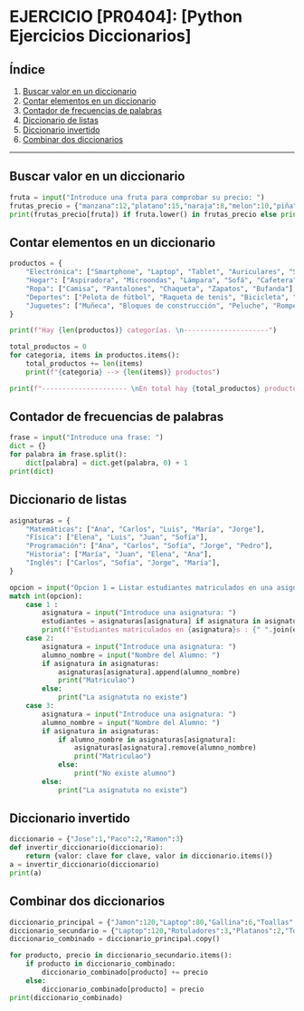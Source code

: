 # EJERCICIO [PR0404]: [Python Ejercicios Diccionarios]

## Índice
1. [Buscar valor en un diccionario](#buscar-valor-en-un-diccionario)
2. [Contar elementos en un diccionario](#contar-elementos-en-un-diccionario)
3. [Contador de frecuencias de palabras](#contador-de-frecuencias-de-palabras)
4. [Diccionario de listas](#diccionario-de-listas)
5. [Diccionario invertido](#diccionario-invertido)
6. [Combinar dos diccionarios](#combinar-dos-diccionarios)
---

## Buscar valor en un diccionario
```python
fruta = input("Introduce una fruta para comprobar su precio: ")
frutas_precio = {"manzana":12,"platano":15,"naraja":8,"melon":10,"piña":5}
print(frutas_precio[fruta]) if fruta.lower() in frutas_precio else print(f"Lo siento pero {fruta} no esta disponible")
```

## Contar elementos en un diccionario
```python
productos = {
    "Electrónica": ["Smartphone", "Laptop", "Tablet", "Auriculares", "Smartwatch"],
    "Hogar": ["Aspiradora", "Microondas", "Lámpara", "Sofá", "Cafetera"],
    "Ropa": ["Camisa", "Pantalones", "Chaqueta", "Zapatos", "Bufanda"],
    "Deportes": ["Pelota de fútbol", "Raqueta de tenis", "Bicicleta", "Pesas", "Cuerda de saltar"],
    "Juguetes": ["Muñeca", "Bloques de construcción", "Peluche", "Rompecabezas", "Coche de juguete"],
}

print(f"Hay {len(productos)} categorías. \n---------------------")

total_productos = 0
for categoria, items in productos.items():
    total_productos += len(items)
    print(f"{categoria} --> {len(items)} productos")

print(f"--------------------- \nEn total hay {total_productos} productos.")
```

## Contador de frecuencias de palabras
```python
frase = input("Introduce una frase: ")
dict = {}
for palabra in frase.split():
    dict[palabra] = dict.get(palabra, 0) + 1  
print(dict)
```

## Diccionario de listas
```python
asignaturas = {
    "Matemáticas": ["Ana", "Carlos", "Luis", "María", "Jorge"],
    "Física": ["Elena", "Luis", "Juan", "Sofía"],
    "Programación": ["Ana", "Carlos", "Sofía", "Jorge", "Pedro"],
    "Historia": ["María", "Juan", "Elena", "Ana"],
    "Inglés": ["Carlos", "Sofía", "Jorge", "María"],
}

opcion = input("Opcion 1 = Listar estudiantes matriculados en una asignatura \nOpcion 2 = Matricular un estudiante en una asignatura \nOpcion 3 = Dar de baja un estudiante de una asignatura\nOpción:" )
match int(opcion):
    case 1 : 
        asignatura = input("Introduce una asignatura: ")
        estudiantes = asignaturas[asignatura] if asignatura in asignaturas else []
        print(f"Estudiantes matriculados en {asignatura}s : {" ".join(estudiantes)}")
    case 2:
        asignatura = input("Introduce una asignatura: ")
        alumno_nombre = input("Nombre del Alumno: ")
        if asignatura in asignaturas:
            asignaturas[asignatura].append(alumno_nombre)
            print("Matriculao")
        else:
            print("La asignatuta no existe")
    case 3:
        asignatura = input("Introduce una asignatura: ")
        alumno_nombre = input("Nombre del Alumno: ")
        if asignatura in asignaturas:
            if alumno_nombre in asignaturas[asignatura]:
                asignaturas[asignatura].remove(alumno_nombre)
                print("Matriculao")
            else:
                print("No existe alumno")
        else:
            print("La asignatuta no existe")
```

## Diccionario invertido
```python
diccionario = {"Jose":1,"Paco":2,"Ramon":3}
def invertir_diccionario(diccionario):
    return {valor: clave for clave, valor in diccionario.items()}
a = invertir_diccionario(diccionario)
print(a)
```

## Combinar dos diccionarios
```python
diccionario_principal = {"Jamon":120,"Laptop":80,"Gallina":6,"Toallas":10}
diccionario_secundario = {"Laptop":120,"Rotuladores":3,"Platanos":2,"Toallas":7}
diccionario_combinado = diccionario_principal.copy()  

for producto, precio in diccionario_secundario.items():
    if producto in diccionario_combinado:
        diccionario_combinado[producto] += precio 
    else:
        diccionario_combinado[producto] = precio  
print(diccionario_combinado)
```



